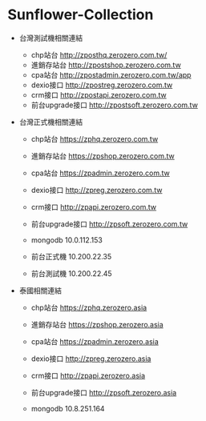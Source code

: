 # Sunflower-Collection
+ 台灣測試機相關連結
    + chp站台 http://zposthq.zerozero.com.tw/
    + 進銷存站台 http://zpostshop.zerozero.com.tw
    + cpa站台 http://zpostadmin.zerozero.com.tw/app
    + dexio接口 http://zpostreg.zerozero.com.tw
    + crm接口 http://zpostapi.zerozero.com.tw
    + 前台upgrade接口 http://zpostsoft.zerozero.com.tw
	
+ 台灣正式機相關連結
    * chp站台 https://zphq.zerozero.com.tw
    + 進銷存站台 https://zpshop.zerozero.com.tw
    + cpa站台 https://zpadmin.zerozero.com.tw
    + dexio接口 http://zpreg.zerozero.com.tw
    + crm接口 http://zpapi.zerozero.com.tw
    + 前台upgrade接口 http://zpsoft.zerozero.com.tw
    
    + mongodb 10.0.112.153
    + 前台正式機  10.200.22.35
    + 前台測試機  10.200.22.45   
	
+ 泰國相關連結
    + chp站台 https://zphq.zerozero.asia
    + 進銷存站台 https://zpshop.zerozero.asia
    + cpa站台 https://zpadmin.zerozero.asia
    + dexio接口 http://zpreg.zerozero.asia
    + crm接口 http://zpapi.zerozero.asia
    + 前台upgrade接口 http://zpsoft.zerozero.asia

    + mongodb 10.8.251.164
